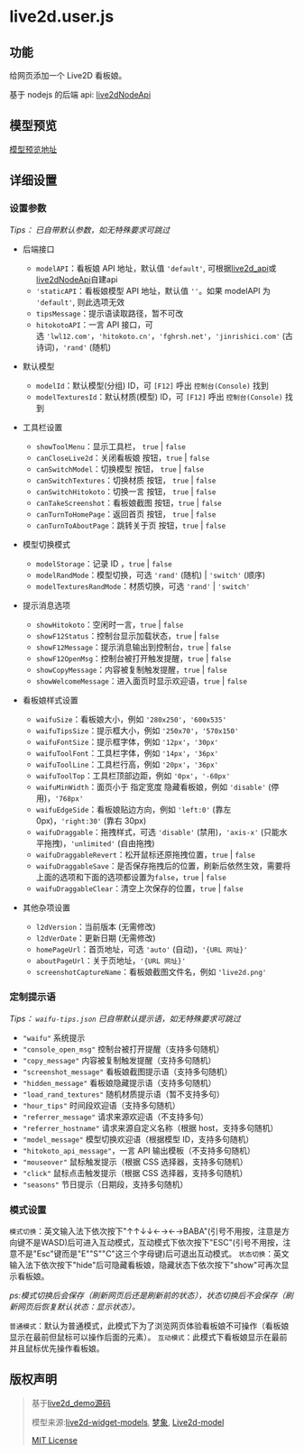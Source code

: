 # live2d.user.js

## 功能

给网页添加一个 Live2D 看板娘。

基于 nodejs 的后端 api: [live2dNodeApi](https://github.com/HCLonely/live2dNodeApi)

## 模型预览

[模型预览地址](https://live2d.hclonely.com/preview.html)

## 详细设置

### 设置参数

*Tips： 已自带默认参数，如无特殊要求可跳过*

- 后端接口

  - `modelAPI`：看板娘 API 地址，默认值 `'default'`, 可根据[live2d_api](https://github.com/fghrsh/live2d_api)或[live2dNodeApi](https://github.com/HCLonely/live2dNodeApi)自建api
  - `'staticAPI`：看板娘模型 API 地址，默认值 `''`。如果 modelAPI 为 `'default'`, 则此选项无效
  - `tipsMessage`：提示语读取路径，暂不可改
  - `hitokotoAPI`：一言 API 接口，可选 `'lwl12.com'`，`'hitokoto.cn'`，`'fghrsh.net'`，`'jinrishici.com'` (古诗词)，`'rand'` (随机)

- 默认模型

  - `modelId`：默认模型(分组) ID，可 `[F12]` 呼出 `控制台(Console)` 找到
  - `modelTexturesId`：默认材质(模型) ID，可 `[F12]` 呼出 `控制台(Console)` 找到

- 工具栏设置

  - `showToolMenu`：显示工具栏， `true` | `false`
  - `canCloseLive2d`：关闭看板娘 按钮，`true` | `false`
  - `canSwitchModel`：切换模型 按钮， `true` | `false`
  - `canSwitchTextures`：切换材质 按钮， `true` | `false`
  - `canSwitchHitokoto`：切换一言 按钮， `true` | `false`
  - `canTakeScreenshot`：看板娘截图 按钮，`true` | `false`
  - `canTurnToHomePage`：返回首页 按钮， `true` | `false`
  - `canTurnToAboutPage`：跳转关于页 按钮，`true` | `false`

- 模型切换模式

  - `modelStorage`：记录 ID ，`true` | `false`
  - `modelRandMode`：模型切换，可选 `'rand'` (随机) | `'switch'` (顺序)
  - `modelTexturesRandMode`：材质切换，可选 `'rand'` | `'switch'`

- 提示消息选项

  - `showHitokoto`：空闲时一言，`true` | `false`
  - `showF12Status`：控制台显示加载状态，`true` | `false`
  - `showF12Message`：提示消息输出到控制台，`true` | `false`
  - `showF12OpenMsg`：控制台被打开触发提醒，`true` | `false`
  - `showCopyMessage`：内容被复制触发提醒，`true` | `false`
  - `showWelcomeMessage`：进入面页时显示欢迎语，`true` | `false`

- 看板娘样式设置

  - `waifuSize`：看板娘大小，例如 `'280x250'`，`'600x535'`
  - `waifuTipsSize`：提示框大小，例如 `'250x70'`，`'570x150'`
  - `waifuFontSize`：提示框字体，例如 `'12px'`，`'30px'`
  - `waifuToolFont`：工具栏字体，例如 `'14px'`，`'36px'`
  - `waifuToolLine`：工具栏行高，例如 `'20px'`，`'36px'`
  - `waifuToolTop`：工具栏顶部边距，例如 `'0px'`，`'-60px'`
  - `waifuMinWidth`：面页小于 指定宽度 隐藏看板娘，例如 `'disable'` (停用)，`'768px'`
  - `waifuEdgeSide`：看板娘贴边方向，例如 `'left:0'` (靠左 0px)，`'right:30'` (靠右 30px)
  - `waifuDraggable`：拖拽样式，可选 `'disable'` (禁用)，`'axis-x'` (只能水平拖拽)，`'unlimited'` (自由拖拽)
  - `waifuDraggableRevert`：松开鼠标还原拖拽位置，`true` | `false`
  - `waifuDraggableSave`：是否保存拖拽后的位置，刷新后依然生效，需要将上面的选项和下面的选项都设置为`false`，`true` | `false`
  - `waifuDraggableClear`：清空上次保存的位置，`true` | `false`

- 其他杂项设置

  - `l2dVersion`：当前版本 (无需修改)
  - `l2dVerDate`：更新日期 (无需修改)
  - `homePageUrl`：首页地址，可选 `'auto'` (自动)，`'{URL 网址}'`
  - `aboutPageUrl`：关于页地址，`'{URL 网址}'`
  - `screenshotCaptureName`：看板娘截图文件名，例如 `'live2d.png'`

### 定制提示语

*Tips： `waifu-tips.json` 已自带默认提示语，如无特殊要求可跳过*

- `"waifu"` 系统提示
- `"console_open_msg"` 控制台被打开提醒（支持多句随机）
- `"copy_message"` 内容被复制触发提醒（支持多句随机）
- `"screenshot_message"` 看板娘截图提示语（支持多句随机）
- `"hidden_message"` 看板娘隐藏提示语（支持多句随机）
- `"load_rand_textures"` 随机材质提示语（暂不支持多句）
- `"hour_tips"` 时间段欢迎语（支持多句随机）
- `"referrer_message"` 请求来源欢迎语（不支持多句）
- `"referrer_hostname"` 请求来源自定义名称（根据 host，支持多句随机）
- `"model_message"` 模型切换欢迎语（根据模型 ID，支持多句随机）
- `"hitokoto_api_message"`，一言 API 输出模板（不支持多句随机）
- `"mouseover"` 鼠标触发提示（根据 CSS 选择器，支持多句随机）
- `"click"` 鼠标点击触发提示（根据 CSS 选择器，支持多句随机）
- `"seasons"` 节日提示（日期段，支持多句随机）

### 模式设置

`模式切换`：英文输入法下依次按下"↑↑↓↓←→←→BABA"(引号不用按，注意是方向键不是WASD)后可进入互动模式，互动模式下依次按下"ESC"(引号不用按，注意不是"Esc"键而是"E""S""C"这三个字母键)后可退出互动模式。
`状态切换`：英文输入法下依次按下"hide"后可隐藏看板娘，隐藏状态下依次按下"show"可再次显示看板娘。

*ps:模式切换后会保存（刷新网页后还是刷新前的状态），状态切换后不会保存（刷新网页后恢复默认状态：显示状态）。*

`普通模式`：默认为普通模式，此模式下为了浏览网页体验看板娘不可操作（看板娘显示在最前但鼠标可以操作后面的元素）。
`互动模式`：此模式下看板娘显示在最前并且鼠标优先操作看板娘。

## 版权声明

> 基于[live2d_demo源码](https://github.com/fghrsh/live2d_demo)
>
> 模型来源:[live2d-widget-models](https://github.com/xiazeyu/live2d-widget-models), [梦象](https://mx.paul.ren/page/1/), [Live2d-model](https://github.com/Eikanya/Live2d-model)
>
> [MIT License](https://github.com/HCLonely/live2d.user.js/blob/master/LICENSE)
